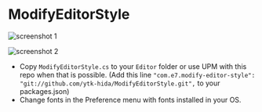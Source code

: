 # ModifyEditorStyle

![screenshot 1](ss1.png)

![screenshot 2](ss2.png)

- Copy `ModifyEditorStyle.cs` to your `Editor` folder or use UPM with this repo when that is possible. (Add this line `"com.e7.modify-editor-style": "git://github.com/ytk-hida/ModifyEditorStyle.git",` to your packages.json)
- Change fonts in the Preference menu with fonts installed in your OS.
